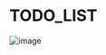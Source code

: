 # TODO_LIST
 
![image](https://user-images.githubusercontent.com/112335175/236958846-c601c13e-53ae-483b-b09d-b953eb0ae64b.png)
